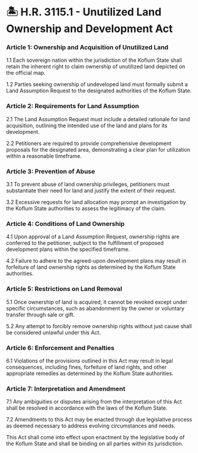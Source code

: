 # 🏝️ H.R. 3115.1 - Unutilized Land Ownership and Development Act

### **Article 1: Ownership and Acquisition of Unutilized Land**

1.1 Each sovereign nation within the jurisdiction of the Koflum State shall retain the inherent right to claim ownership of unutilized land depicted on the official map.

1.2 Parties seeking ownership of undeveloped land must formally submit a Land Assumption Request to the designated authorities of the Koflum State.

### **Article 2: Requirements for Land Assumption**

2.1 The Land Assumption Request must include a detailed rationale for land acquisition, outlining the intended use of the land and plans for its development.

2.2 Petitioners are required to provide comprehensive development proposals for the designated area, demonstrating a clear plan for utilization within a reasonable timeframe.

### **Article 3: Prevention of Abuse**

3.1 To prevent abuse of land ownership privileges, petitioners must substantiate their need for land and justify the extent of their request.

3.2 Excessive requests for land allocation may prompt an investigation by the Koflum State authorities to assess the legitimacy of the claim.

### **Article 4: Conditions of Land Ownership**

4.1 Upon approval of a Land Assumption Request, ownership rights are conferred to the petitioner, subject to the fulfillment of proposed development plans within the specified timeframe.

4.2 Failure to adhere to the agreed-upon development plans may result in forfeiture of land ownership rights as determined by the Koflum State authorities.

### **Article 5: Restrictions on Land Removal**

5.1 Once ownership of land is acquired, it cannot be revoked except under specific circumstances, such as abandonment by the owner or voluntary transfer through sale or gift.

5.2 Any attempt to forcibly remove ownership rights without just cause shall be considered unlawful under this Act.

### **Article 6: Enforcement and Penalties**

6.1 Violations of the provisions outlined in this Act may result in legal consequences, including fines, forfeiture of land rights, and other appropriate remedies as determined by the Koflum State authorities.

### **Article 7: Interpretation and Amendment**

7.1 Any ambiguities or disputes arising from the interpretation of this Act shall be resolved in accordance with the laws of the Koflum State.

7.2 Amendments to this Act may be enacted through due legislative process as deemed necessary to address evolving circumstances and needs.

This Act shall come into effect upon enactment by the legislative body of the Koflum State and shall be binding on all parties within its jurisdiction.
